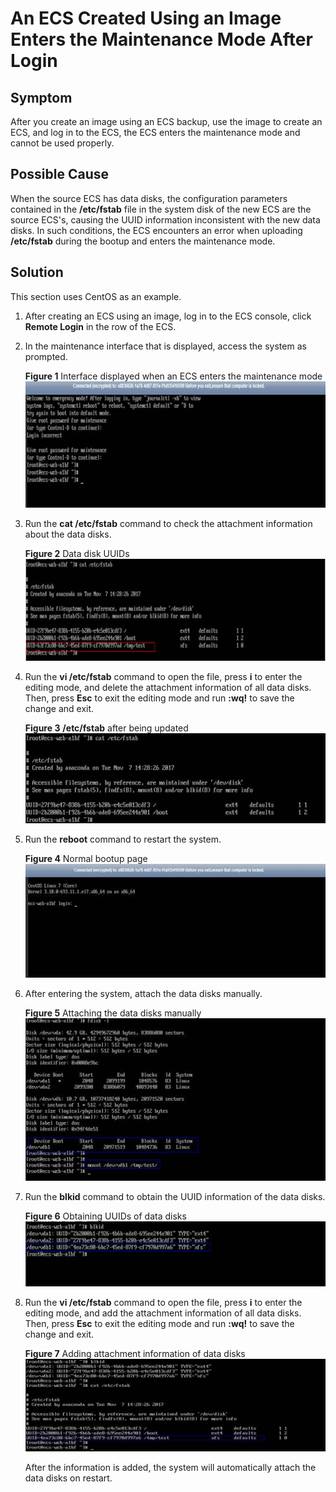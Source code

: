 # An ECS Created Using an Image Enters the Maintenance Mode After Login<a name="EN-US_TOPIC_0133120427"></a>

## Symptom<a name="section710815313504"></a>

After you create an image using an ECS backup, use the image to create an ECS, and log in to the ECS, the ECS enters the maintenance mode and cannot be used properly.

## Possible Cause<a name="section1176712277530"></a>

When the source ECS has data disks, the configuration parameters contained in the  **/etc/fstab**  file in the system disk of the new ECS are the source ECS's, causing the UUID information inconsistent with the new data disks. In such conditions, the ECS encounters an error when uploading  **/etc/fstab**  during the bootup and enters the maintenance mode.

## Solution<a name="section19751105595313"></a>

This section uses CentOS as an example.

1.  After creating an ECS using an image, log in to the ECS console, click  **Remote Login**  in the row of the ECS.
2.  In the maintenance interface that is displayed, access the system as prompted.

    **Figure  1**  Interface displayed when an ECS enters the maintenance mode<a name="fig18132152241213"></a>  
    ![](figures/interface-displayed-when-an-ecs-enters-the-maintenance-mode.jpg "interface-displayed-when-an-ecs-enters-the-maintenance-mode")

3.  Run the  **cat /etc/fstab**  command to check the attachment information about the data disks.

    **Figure  2**  Data disk UUIDs<a name="fig763317910128"></a>  
    ![](figures/data-disk-uuids.jpg "data-disk-uuids")

4.  Run the  **vi /etc/fstab**  command to open the file, press  **i**  to enter the editing mode, and delete the attachment information of all data disks. Then, press  **Esc**  to exit the editing mode and run  **:wq!**  to save the change and exit.

    **Figure  3** **/etc/fstab**  after being updated<a name="fig1382175821117"></a>  
    ![](figures/etc-fstab-after-being-updated.jpg "etc-fstab-after-being-updated")

5.  Run the  **reboot**  command to restart the system.

    **Figure  4**  Normal bootup page<a name="fig1985103910115"></a>  
    ![](figures/normal-bootup-page.jpg "normal-bootup-page")

6.  After entering the system, attach the data disks manually.

    **Figure  5**  Attaching the data disks manually<a name="fig16318181517111"></a>  
    ![](figures/attaching-the-data-disks-manually.jpg "attaching-the-data-disks-manually")

7.  Run the  **blkid**  command to obtain the UUID information of the data disks.

    **Figure  6**  Obtaining UUIDs of data disks<a name="fig980234971013"></a>  
    ![](figures/obtaining-uuids-of-data-disks.jpg "obtaining-uuids-of-data-disks")

8.  Run the  **vi /etc/fstab**  command to open the file, press  **i**  to enter the editing mode, and add the attachment information of all data disks. Then, press  **Esc**  to exit the editing mode and run  **:wq!**  to save the change and exit.

    **Figure  7**  Adding attachment information of data disks<a name="fig13191129191010"></a>  
    ![](figures/adding-attachment-information-of-data-disks.jpg "adding-attachment-information-of-data-disks")

    After the information is added, the system will automatically attach the data disks on restart.


